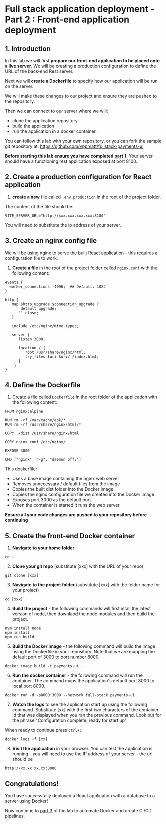 # Full stack application deployment - Part 2 : Front-end application deployment

## 1. Introduction
In this lab we will first **prepare our front-end application to be placed onto a live server**. We will be creating a production configuration to define the URL of the back-end Rest server.

Next we will **create a Dockerfile** to specify how our application will be run on the server. 

We will make these changes to our project and ensure they are pushed to the repository. 

Then we can connect to our server where we will:
* clone the application repository 
* build the application
* run the application in a docker container. 

You can follow this lab with your own repository, or you can fork the sample git repository at:
https://github.com/vppmatt/fullstack-payments-ui

**Before starting this lab ensure you have completed [part 1](fullstack_part1.md).** Your server should have a functioning rest application exposed at port 8100.

## 2. Create a production configuration for React application

1. **create a new** file called `.env.production` in the root of the project folder. 

The content of the file should be:

```
VITE_SERVER_URL="http://xxx.xxx.xxx.xxx:8100"
```

You will need to substitute the ip address of your server.

## 3. Create an nginx config file

We will be using nginx to serve the built React application - this requires a configuration file to work. 

1. **Create a file** in the root of the project folder called `nginx.conf` with the following content:

```
events {
  worker_connections  4096;  ## Default: 1024
}

http {
   map $http_upgrade $connection_upgrade {
       default upgrade;
      '' close;
   }

   include /etc/nginx/mime.types;

   server {
      listen 3000;

      location / {
         root /usr/share/nginx/html;
         try_files $uri $uri/ /index.html;
      }
    }
}
```


## 4. Define the Dockerfile

1. Create a file called `Dockerfile` in the root folder of the application with the following content:

```
FROM nginx:alpine

RUN rm -rf /var/cache/apk/*
RUN rm -rf /usr/share/nginx/html/*

COPY ./dist /usr/share/nginx/html

COPY nginx.conf /etc/nginx/

EXPOSE 3000

CMD ["nginx", "-g", "daemon off;"]
```

This dockerfile:
-	Uses a base image containing the nginx web server
- Removes unnecessary / default files from the image
-	Copies the built dist folder into the Docker image 
- Copies the nginx configuration file we created into the Docker image
-	Exposes port 3000 as the default port
-	When the container is started it runs the web server.

**Ensure all your code changes are pushed to your repository before continuing**
 

## 5. Create the front-end Docker container

1. **Navigate to your home folder**

```
cd ~
```

2. **Clone your git repo** (substitute [xxx] with the URL of your repo)

```
git clone [xxx]
```

3. **Navigate to the project folder** (substitute [xxx] with the folder name for your project)

```
cd [xxx]
```

4. **Build the project** - the following commands will first intall the latest version of node, then downlaod the node modules and then build the project.

```
nvm install node
npm install
npm run build
```

5. **Build the Docker image** - the following command will build the image using the Dockerfile in your repository. Note that we are mapping the default port of 3000 to port number 8000. 

```
docker image build -t payments-ui .
```

6. **Run the docker container** - the following command will run the container. The command maps the application's default port 3000 to local port 8000. 

```
docker run -d -p8000:3000 --network full-stack payments-ui
```

7. **Watch the logs** to see the application start up  using the following command. Substitute [xx] with the first two characters of the container id that was displayed when you ran the previous command. Look out for the phrase "Configuration complete; ready for start up".

When ready to continue press `ctrl+c`

```
docker logs -f [xx] 
```

8. **Visit the application** in your browser. You can test the application is running - you will need to use the IP address of your server - the url should be 

`http://xx.xx.xx.xx:8000`


## Congratulations!

You have successfully deployed a React application with a database to a server using Docker!

Now continue to [part 3](fullstack_part3.md) of the lab to automate Docker and create CI/CD pipelines.
